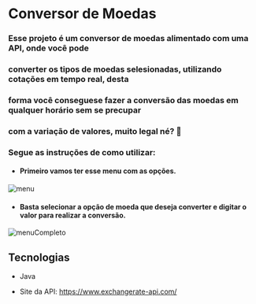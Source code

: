 <h1> Conversor de Moedas 

### Esse projeto é um conversor de moedas alimentado com uma API, onde você pode 
###  converter os tipos de moedas selesionadas, utilizando cotações em tempo real, desta 
### forma você conseguese fazer a conversão das moedas em qualquer horário sem se precupar 
### com a variação de valores, muito legal né? 🙂 

### Segue as instruções de como utilizar:
 + #### Primeiro vamos ter esse menu com as opções.

![menu](https://github.com/user-attachments/assets/e2c7e80d-992b-42e5-afa8-5ec439ac0848)

 + #### Basta selecionar a opção de moeda que deseja converter e digitar o valor para realizar a conversão. 

![menuCompleto](https://github.com/user-attachments/assets/00e0c51f-ba83-4b99-a440-8b59d77a7e54)

## Tecnologias 
+ Java

+ Site da API: https://www.exchangerate-api.com/




